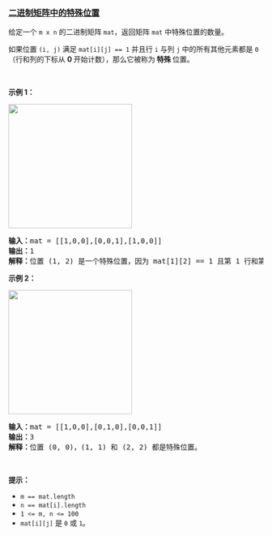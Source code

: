 ### [二进制矩阵中的特殊位置](https://leetcode-cn.com/problems/special-positions-in-a-binary-matrix)

<p>给定一个 <code>m x n</code> 的二进制矩阵 <code>mat</code>，返回矩阵 <code>mat</code> 中特殊位置的数量。</p>

<p>如果位置 <code>(i, j)</code> 满足 <code>mat[i][j] == 1</code> 并且行 <code>i</code> 与列 <code>j</code> 中的所有其他元素都是 <code>0</code>（行和列的下标从 <strong>0 </strong>开始计数），那么它被称为<strong> 特殊 </strong>位置。</p>

<p>&nbsp;</p>

<p><strong class="example">示例 1：</strong></p>
<img alt="" src="https://assets.leetcode.com/uploads/2021/12/23/special1.jpg" style="width: 244px; height: 245px;" />
<pre>
<strong>输入：</strong>mat = [[1,0,0],[0,0,1],[1,0,0]]
<strong>输出：</strong>1
<strong>解释：</strong>位置 (1, 2) 是一个特殊位置，因为 mat[1][2] == 1 且第 1 行和第 2 列的其他所有元素都是 0。
</pre>

<p><strong class="example">示例 2：</strong></p>
<img alt="" src="https://assets.leetcode.com/uploads/2021/12/24/special-grid.jpg" style="width: 244px; height: 245px;" />
<pre>
<strong>输入：</strong>mat = [[1,0,0],[0,1,0],[0,0,1]]
<strong>输出：</strong>3
<strong>解释：</strong>位置 (0, 0)，(1, 1) 和 (2, 2) 都是特殊位置。
</pre>

<p>&nbsp;</p>

<p><strong>提示：</strong></p>

<ul>
	<li><code>m == mat.length</code></li>
	<li><code>n == mat[i].length</code></li>
	<li><code>1 &lt;= m, n &lt;= 100</code></li>
	<li><code>mat[i][j]</code> 是 <code>0</code> 或 <code>1</code>。</li>
</ul>

